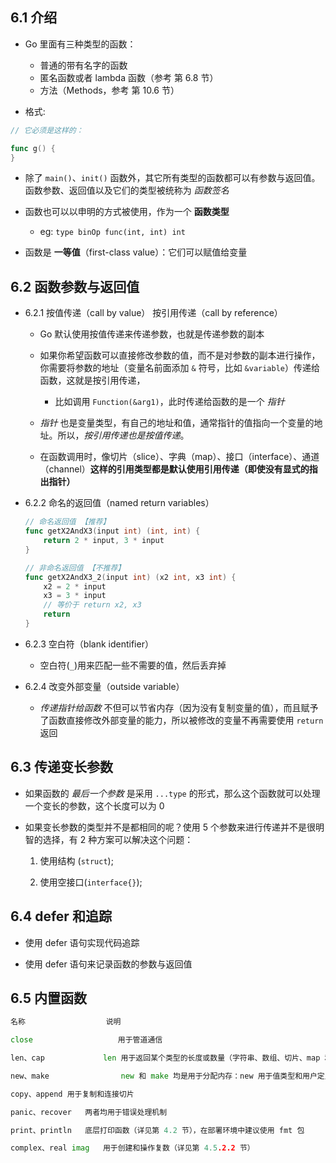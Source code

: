 ## 6.1 介绍
* Go 里面有三种类型的函数：
    * 普通的带有名字的函数
    * 匿名函数或者 lambda 函数（参考 第 6.8 节）
    * 方法（Methods，参考 第 10.6 节）

* 格式:
```go
// 它必须是这样的：

func g() {
}
```

* 除了 `main()`、`init()` 函数外，其它所有类型的函数都可以有参数与返回值。函数参数、返回值以及它们的类型被统称为 _函数签名_

* 函数也可以以申明的方式被使用，作为一个 __函数类型__
    * eg: `type binOp func(int, int) int`

* 函数是 __一等值__（first-class value）：它们可以赋值给变量


## 6.2 函数参数与返回值
* 6.2.1 按值传递（call by value） 按引用传递（call by reference）
    * Go 默认使用按值传递来传递参数，也就是传递参数的副本

    * 如果你希望函数可以直接修改参数的值，而不是对参数的副本进行操作，你需要将参数的地址（变量名前面添加 `&` 符号，比如 `&variable`）传递给函数，这就是按引用传递，
        * 比如调用 `Function(&arg1)`，此时传递给函数的是一个 _指针_
    
    * _指针_ 也是变量类型，有自己的地址和值，通常指针的值指向一个变量的地址。所以，_按引用传递也是按值传递_。

    * 在函数调用时，像切片（slice）、字典（map）、接口（interface）、通道（channel）__这样的引用类型都是默认使用引用传递（即使没有显式的指出指针）__

* 6.2.2 命名的返回值（named return variables）
    ```go
    // 命名返回值 【推荐】
    func getX2AndX3(input int) (int, int) {
        return 2 * input, 3 * input
    }

    // 非命名返回值 【不推荐】
    func getX2AndX3_2(input int) (x2 int, x3 int) {
        x2 = 2 * input
        x3 = 3 * input
        // 等价于 return x2, x3
        return
    }
    ```

* 6.2.3 空白符（blank identifier）
    * 空白符(`_`)用来匹配一些不需要的值，然后丢弃掉

* 6.2.4 改变外部变量（outside variable）
    * _传递指针给函数_ 不但可以节省内存（因为没有复制变量的值），而且赋予了函数直接修改外部变量的能力，所以被修改的变量不再需要使用 `return` 返回


## 6.3 传递变长参数
* 如果函数的 _最后一个参数_ 是采用 `...type` 的形式，那么这个函数就可以处理一个变长的参数，这个长度可以为 0

* 如果变长参数的类型并不是都相同的呢？使用 5 个参数来进行传递并不是很明智的选择，有 2 种方案可以解决这个问题：
    1. 使用结构 (`struct`);

    2. 使用空接口(`interface{}`);


## 6.4 defer 和追踪
* 使用 defer 语句实现代码追踪

* 使用 defer 语句来记录函数的参数与返回值


## 6.5 内置函数
```go
名称	                说明

close	                用于管道通信

len、cap	            len 用于返回某个类型的长度或数量（字符串、数组、切片、map 和管道）；cap 是容量的意思，用于返回某个类型的最大容量（只能用于切片和 map）

new、make	            new 和 make 均是用于分配内存：new 用于值类型和用户定义的类型，如自定义结构，make 用于内置引用类型（切片、map 和管道）。它们的用法就像是函数，但是将类型作为参数：new(type)、make(type)。new(T) 分配类型 T 的零值并返回其地址，也就是指向类型 T 的指针（详见第 10.1 节）。它也可以被用于基本类型：v := new(int)。make(T) 返回类型 T 的初始化之后的值，因此它比 new 进行更多的工作（详见第 7.2.3/4 节、第 8.1.1 节和第 14.2.1 节）new() 是一个函数，不要忘记它的括号

copy、append	用于复制和连接切片

panic、recover	两者均用于错误处理机制

print、println	底层打印函数（详见第 4.2 节），在部署环境中建议使用 fmt 包

complex、real imag	用于创建和操作复数（详见第 4.5.2.2 节）
```
